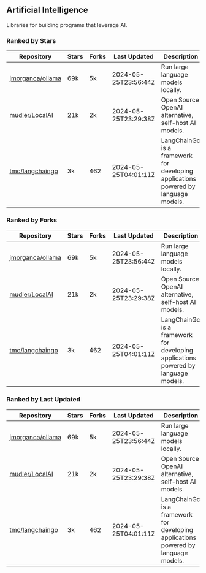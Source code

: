 ## Artificial Intelligence

Libraries for building programs that leverage AI.

### Ranked by Stars

| Repository | Stars | Forks | Last Updated | Description | 
|------------|-------|-------|--------------|-------------|
| [jmorganca/ollama](https://github.com/jmorganca/ollama) | 69k | 5k | 2024-05-25T23:56:44Z |  Run large language models locally. |
| [mudler/LocalAI](https://github.com/mudler/LocalAI) | 21k | 2k | 2024-05-25T23:29:38Z |  Open Source OpenAI alternative, self-host AI models. |
| [tmc/langchaingo](https://github.com/tmc/langchaingo) | 3k | 462 | 2024-05-25T04:01:11Z |  LangChainGo is a framework for developing applications powered by language models. |

### Ranked by Forks

| Repository | Stars | Forks | Last Updated | Description | 
|------------|-------|-------|--------------|-------------|
| [jmorganca/ollama](https://github.com/jmorganca/ollama) | 69k | 5k | 2024-05-25T23:56:44Z |  Run large language models locally. |
| [mudler/LocalAI](https://github.com/mudler/LocalAI) | 21k | 2k | 2024-05-25T23:29:38Z |  Open Source OpenAI alternative, self-host AI models. |
| [tmc/langchaingo](https://github.com/tmc/langchaingo) | 3k | 462 | 2024-05-25T04:01:11Z |  LangChainGo is a framework for developing applications powered by language models. |

### Ranked by Last Updated

| Repository | Stars | Forks | Last Updated | Description | 
|------------|-------|-------|--------------|-------------|
| [jmorganca/ollama](https://github.com/jmorganca/ollama) | 69k | 5k | 2024-05-25T23:56:44Z |  Run large language models locally. |
| [mudler/LocalAI](https://github.com/mudler/LocalAI) | 21k | 2k | 2024-05-25T23:29:38Z |  Open Source OpenAI alternative, self-host AI models. |
| [tmc/langchaingo](https://github.com/tmc/langchaingo) | 3k | 462 | 2024-05-25T04:01:11Z |  LangChainGo is a framework for developing applications powered by language models. |

